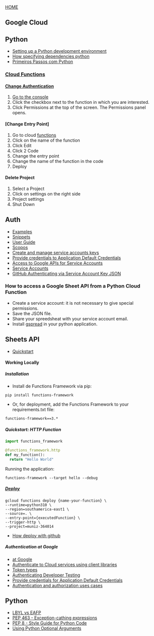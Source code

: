 [HOME](home)
## Google Cloud

## Python
- [Setting up a Python development environment](https://cloud.google.com/python/docs/setup#linux)
- [How specifying dependencies python](https://cloud.google.com/functions/docs/writing/specifying-dependencies-python?hl=pt-br)
- [Primeiros Passos com Python](https://cloud.google.com/python/docs/getting-started)

### [Cloud Functions](https://console.cloud.google.com/functions/)

#### [Change Authentication](https://cloud.google.com/functions/docs/securing/managing-access-iam)
1. [Go to the console](https://console.cloud.google.com/functions/)
2. Click the checkbox next to the function in which you are interested.
3. Click Permissions at the top of the screen. The Permissions panel opens.

#### [Change Entry Point]
1. Go to cloud [functions](https://console.cloud.google.com/functions/)
2. Click on the name of the function
3. Click Edit
4. Click 2 Code
5. Change the entry point
6. Change the name of the function in the code
7. Deploy

#### Delete Project
1. Select a Project
2. Click on settings on the right side
3. Project settings
4. Shut Down

## Auth
- [Examples](https://github.com/googleapis/google-auth-library-python/blob/main/google/auth/_default.py#L293)
- [Snippets](https://github.com/googleapis/google-auth-library-python/tree/main/samples/cloud-client/snippets)
- [User Guide](https://googleapis.dev/python/google-auth/latest/user-guide.html)
- [Scopos](https://developers.google.com/identity/protocols/oauth2/scopes)
- [Create and manage service accounts keys](https://cloud.google.com/iam/docs/creating-managing-service-account-keys#iam-service-account-keys-create-console)
- [Provide credentials to Application Default Credentials](https://cloud.google.com/docs/authentication/provide-credentials-adc)
- [Access to Google APIs for Service Accounts](https://developers.google.com/identity/protocols/oauth2/service-account)
- [Service Accounts](https://cloud.google.com/iam/docs/service-accounts)
- [GitHub Authenticating via Service Account Key JSON](https://github.com/google-github-actions/auth#authenticating-via-service-account-key-json-1)

### How to access a Google Sheet API from a Python Cloud Function
- Create a service account: it is not necessary to give special permissions.
- Save the JSON file. 
- Share your spreedsheat with your service account email.
- Install [gspread](https://docs.gspread.org/en/latest/index.html) in your python application. 

## Sheets API
- [Quickstart](https://developers.google.com/sheets/api/quickstart/python)
#### Working Locally

##### Installation
- Install de Functions Framework via pip:
```
pip install functions-framework
```
- Or, for deployment, add the Functions Framework to your requirements.txt file:
```
functions-framework==3.*
```

##### Quickstart: HTTP Function
```python
import functions_framework

@functions_framework.http
def my_function():
  return "Hello World"
```
Running the application:
```
functions-framework --target hello --debug
```

##### [Deploy](https://cloud.google.com/functions/docs/deploy)
```
gcloud functions deploy {name-your-function} \
--runtime=python310 \
--region=southamerica-east1 \
--source=. \
--entry-point={executedFunction} \
--trigger-http \
--project=muniz-364014
```
- [How deploy with github](https://github.com/marketplace/actions/cloud-functions-deploy)

##### Authentication at Google
- [at Google](https://cloud.google.com/docs/authentication?_ga=2.97472863.-1776227317.1672248552&_gac=1.155006538.1672661290.Cj0KCQiAnsqdBhCGARIsAAyjYjS5W1fzBzOnA1PyI5SE_gQFJ97bH5IUYk9c-uTl28RYJEMjr7v4c-AaAtuYEALw_wcB)
- [Authenticate to Cloud services using client libraries](https://cloud.google.com/docs/authentication/client-libraries##python)
- [Token types](https://cloud.google.com/docs/authentication/token-types##id)
- [Authenticating Developer Testing](https://cloud.google.com/functions/docs/securing/authenticating##authenticating_developer_testing)
- [Provide credentials for Application Default Credentials](https://cloud.google.com/docs/authentication/provide-credentials-adc)
- [Authentication and authorization uses cases](https://cloud.google.com/docs/authentication/use-cases)
 
## Python
- [LBYL vs EAFP](https://realpython.com/python-lbyl-vs-eafp/)
- [PEP 463 - Exception-cathing expressions](https://peps.python.org/pep-0463/)
- [PEP 8 - Style Guide for Python Code](https://peps.python.org/pep-0008/)
- [Using Python Optional Arguments](https://realpython.com/python-optional-arguments/)
